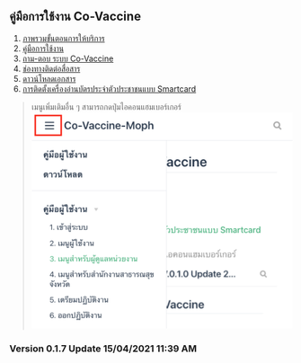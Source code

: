 ## คู่มือการใช้งาน Co-Vaccine

1. [ภาพรวมขั้นตอนการให้บริการ](https://ict.moph.go.th/upload_file/files/c2ee124ca87ed0f4a23bab985ba16246.pdf)
1. [คู่มือการใช้งาน](../user/login.md)
1. [ถาม-ตอบ ระบบ Co-Vaccine](https://docs.google.com/document/u/0/d/1_6qTG-n3PZt_2mOQiUma_ov1snj_FXaucPHIR5lma4A/mobilebasic)
1. [ช่องทางติดต่อสื่อสาร](../user/login.md)
1. [ดาวน์โหลดเอกสาร](../contact/index.md)
1. [การติดตั้งเครื่องอ่านบัตรประจำตัวประชาชนแบบ Smartcard](../smartcard/install.md)

>เมนูเพิ่มเติมอื่น ๆ สามารถกดปุ่มไอคอนแฮมเบอร์เกอร์
![](./img/menu-top.png)

### Version 0.1.7 Update 15/04/2021 11:39 AM
